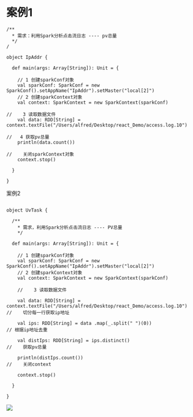 # 案例1

```
/**
  * 需求：利用Spark分析点击流日志 ---- pv总量
  */
/

object IpAddr {

  def main(args: Array[String]): Unit = {

    // 1 创建sparkConf对象
    val sparkConf: SparkConf = new SparkConf().setAppName("IpAddr").setMaster("local[2]")
    // 2 创建sparkContext对象
    val context: SparkContext = new SparkContext(sparkConf)

//    3 读取数据文件
    val data: RDD[String] = context.textFile("/Users/alfred/Desktop/react_Demo/access.log.10")

//   4 获取pv总量
    println(data.count())

//    关闭sparkContext对象
    context.stop()

  }

}

```

案例2

```

object UvTask {

  /**
    * 需求，利用Spark分析点击流日志 ---- PV总量
    */

  def main(args: Array[String]): Unit = {

    // 1 创建sparkConf对象
    val sparkConf: SparkConf = new SparkConf().setAppName("IpAddr").setMaster("local[2]")
    // 2 创建sparkContext对象
    val context: SparkContext = new SparkContext(sparkConf)
    
    //    3 读取数据文件
    
    val data: RDD[String] = context.textFile("/Users/alfred/Desktop/react_Demo/access.log.10")
//    切分每一行获取ip地址
    
    val ips: RDD[String] = data .map(_.split(" ")(0))
// 根据ip地址去重
    
    val distIps: RDD[String] = ips.distinct()
//    获取pv总量
    
    println(distIps.count())
//    关闭context
    
    context.stop()

  }

}

```

![](http://p2ehgqigv.bkt.clouddn.com/18-3-27/13924312.jpg)




<!--
create time: 2018-03-26 21:03:19
Author: Alfred

This file is created by Marboo<http://marboo.io> template file $MARBOO_HOME/.media/starts/default.md
本文件由 Marboo<http://marboo.io> 模板文件 $MARBOO_HOME/.media/starts/default.md 创建
-->

